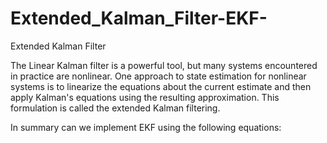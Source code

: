 # Extended_Kalman_Filter-EKF-
Extended Kalman Filter

The Linear Kalman filter is a powerful tool, but many systems encountered in practice are nonlinear.
One approach to state estimation for nonlinear systems is to linearize the equations about the current
estimate and then apply Kalman's equations using the resulting approximation. This formulation is called
the extended Kalman filtering.

In summary can we implement EKF using the following equations:

